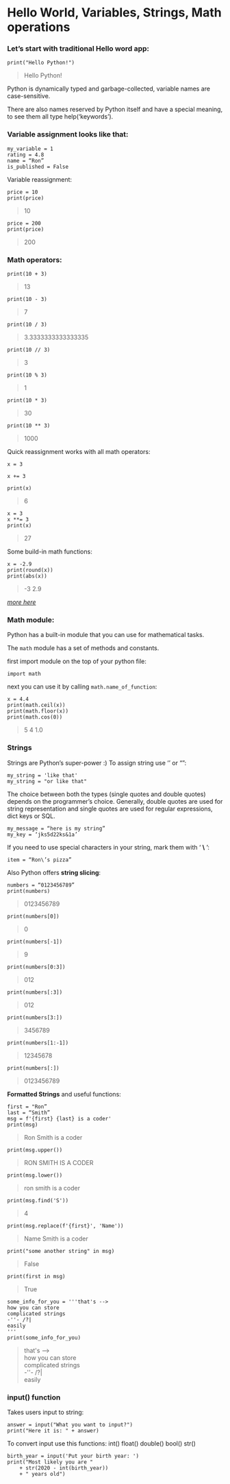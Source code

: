 # Hello World, Variables, Strings, Math operations

  

### Let’s start with traditional Hello word app:

  

```
print("Hello Python!")
```

>Hello Python!

  

Python is dynamically typed and garbage-collected, variable names are case-sensitive.

There are also names reserved by Python itself and have a special meaning, to see them all type help(‘keywords’).

### Variable assignment looks like that:

  
```
my_variable = 1
rating = 4.8
name = “Ron”
is_published = False
```
  

Variable reassignment:
```
price = 10
print(price)
```
> 10
```
price = 200
print(price)
```
> 200



  

### Math operators:

```
print(10 + 3)
```
> 13
```
print(10 - 3)
```
> 7
```
print(10 / 3)
```
> 3.3333333333333335
```
print(10 // 3)
```
> 3
```
print(10 % 3)
```
> 1
```
print(10 * 3)
```
> 30
```
print(10 ** 3)
```
> 1000

  

Quick reassignment works with all math operators:

```
x = 3

x += 3

print(x)
```
> 6
```
x = 3
x **= 3
print(x)
```
> 27

Some build-in math functions: 
```
x = -2.9
print(round(x))
print(abs(x))
```
> -3
> 2.9
  
[*more here*](https://www.linuxtopia.org/online_books/programming_books/python_programming/python_ch04s04.html)

### Math module:
Python has a built-in module that you can use for mathematical tasks.

The  `math`  module has a set of methods and constants.

first import module on the top of your python file:
```
import math
```
next you can use it by calling `math.name_of_function`:
```
x = 4.4
print(math.ceil(x))
print(math.floor(x))
print(math.cos(0))
```
> 5
> 4
> 1.0

### Strings
Strings are Python’s super-power :)
To assign string use ‘’ or “”:
```
my_string = 'like that'
my_string = "or like that"
```
The choice between both the types (single quotes and double quotes) depends on the programmer’s choice. Generally, double quotes are used for string representation and single quotes are used for regular expressions, dict keys or SQL.
```
my_message = “here is my string”
my_key = ‘jks5d22ks&1a’
```
  

If you need to use special characters in your string, mark them with ‘  **\\**  ’:
```
item = “Ron\’s pizza”
```
Also Python offers **string slicing**:

```
numbers = “0123456789”
print(numbers)
```
> 0123456789
```
print(numbers[0])
```
> 0
```
print(numbers[-1])
```
> 9
```
print(numbers[0:3])
```
> 012
```
print(numbers[:3])
```
> 012
```
print(numbers[3:])
```
> 3456789
```
print(numbers[1:-1])
```
> 12345678
```
print(numbers[:])
```
> 0123456789

**Formatted Strings** and useful functions:

```
first = "Ron”
last = “Smith”
msg = f'{first} {last} is a coder'
print(msg)
```
> Ron Smith is a coder
```
print(msg.upper())
```
> RON SMITH IS A CODER
```
print(msg.lower())
```
> ron smith is a coder
```
print(msg.find('S'))
```
> 4
```
print(msg.replace(f'{first}', 'Name'))
```
> Name Smith is a coder
```
print("some another string" in msg)
```
> False
```
print(first in msg)
```
> True
 
```
some_info_for_you = '''that's -->
how you can store
complicated strings
-''- /?|
easily
'''
print(some_info_for_you)
```
> that's --> \
> how you can store \
> complicated strings \
> -''- /?| \
> easily 

### input() function 
Takes users input to string:
```
answer = input("What you want to input?")
print("Here it is: " + answer)
```
 

To convert input use this functions:
int() float() double() bool() str()

```
birth_year = input('Put your birth year: ')
print("Most likely you are "
	+ str(2020 - int(birth_year))
	+ " years old")
```
